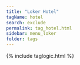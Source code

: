 ```yaml
---
title: "Loker Hotel"
tagName: hotel
search: exclude
permalink: tag_hotel.html
sidebar: menu_loker
folder: tags
---
```

{% include taglogic.html %}